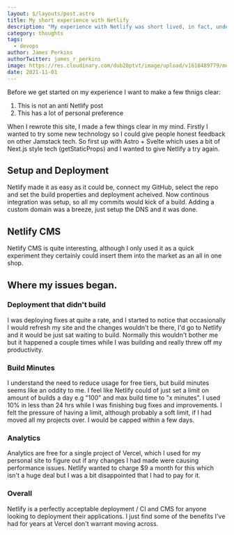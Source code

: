 ```yaml
---
layout: $/layouts/post.astro
title: My short experience with Netlify 
description: "My experience with Netlify was short lived, in fact, under 36 hours before I returned to Vercel. This post describes how, and what happened to make me returned so quickly."
category: thoughts
tags:
  - devops
author: James Perkins
authorTwitter: james_r_perkins
image: https://res.cloudinary.com/dub20ptvt/image/upload/v1618489779/me_n7quph.jpg
date: 2021-11-01
---
```


Before we get started on my experience I want to make a few thnigs clear: 

1. This is not an anti Netlify post
2. This has a lot of personal preference 


When I rewrote this site, I made a few things clear in my mind. Firstly I wanted to try some new technology so I could give people honest feedback on other Jamstack tech. So first up with Astro + Svelte which uses a bit of Next.js style tech (getStaticProps) and I wanted to give Netlify a try again. 

## Setup and Deployment

Netlify made it as easy as it could be, connect my GitHub, select the repo and set the build properties and deployment acheived. Now continous integration was setup, so all my commits would kick of a build. Adding a custom domain was a breeze, just setup the DNS and it was done. 

## Netlify CMS 

Netlify CMS is quite interesting, although I only used it as a quick experiment they certainly could insert them into the market as an all in one shop. 

## Where my issues began.

### Deployment that didn't build 

I was deploying fixes at quite a rate, and I started to notice that occasionally I would refresh my site and the changes wouldn't be there, I'd go to Netlify and it would be just sat waiting to build. Normally this wouldn't bother me but it happened a couple times while I was building and really threw off my productivity. 

### Build Minutes

I understand the need to reduce usage for free tiers, but build minutes seems like an oddity to me. I feel like Netlify could of just set a limit on amount of builds a day e.g "100" and max build time to "x minutes". I used 10% in less than 24 hrs while I was finishing bug fixes and improvements. I felt the pressure of having a limit, although probably a soft limit, if I had moved all my projects over. I would be capped within a few days.


### Analytics 

Analytics are free for a single project of Vercel, which I used for my personal site to figure out if any changes I had made were causing performance issues. Netlify wanted to charge $9 a month for this which isn't a huge deal but I was a bit disappointed that I had to pay for it.

### Overall

Netlify is a perfectly acceptable deployment / CI and CMS for anyone looking to deployment their applications. I just find some of the benefits I've had for years at Vercel don't warrant moving across. 
